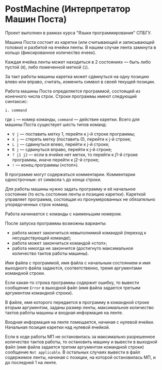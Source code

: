 # PostMachine (Интерпретатор Машин Поста)

Проект выполнен в рамках курса "Языки программирования" СПБГУ.

Машина Поста состоит из каретки (или считывающей и записывающей головки) и разбитой на ячейки ленты. 
В нашем случае лента замкнута в кольцо (фиксированное количество ячеек).

Каждая ячейка ленты может находиться в 2 состояниях — быть либо пустой (`0`), либо помеченной меткой (`1`). 

За такт работы машины каретка может сдвинуться на одну позицию влево или вправо, считать, изменить символ в своей текущей позиции.

Работа машины Поста определяется программой, состоящей из конечного числа строк. Строки программы имеют следующий синтаксис:
```
i. command
```
где `i` — номер команды, `command` — действие каретки. Всего для машины Поста существует шесть типов команд:
* `V j` — поставить метку 1, перейти к j-й строке программы;
* `X j` — стереть метку (поставить 0), перейти к j-й строке;
* `L j` — сдвинуться влево, перейти к j-й строке;
* `R j` — сдвинуться вправо, перейти к j-й строке;
* `? j1 j2` — если в ячейке нет метки, то перейти к j1-й строке программы, иначе перейти к j2-й строке;
* `!` — конец программы («стоп»).

В программе могут содержаться комментарии. Комментарии однострочные: от символа `%` до конца строки.

Для работы машины нужно задать программу и её начальное состояние (то есть состояние ленты и позицию каретки). 
Кареткой управляет программа, состоящая из пронумерованных не обязательно упорядоченных строк команд. 

Работа начинается с команды с наименьшим номером.

После запуска программы возможны варианты:
* работа может закончиться невыполнимой командой (переход к несуществующей команде);
* работа может закончиться командой «стоп»;
* работа никогда не закончится (достигнуто максимальное количество тактов работы машины).

Имя файла с программой, имя файла с начальным состоянием и имя выходного файла задаются, соответственно, тремя аргументами командной строки.

Если какая-то строка программы содержит ошибку, то вывести сообщение `Error` в выходной файл (имя файла задается третьим аргументом командной строки).

В файле, имя которого передается в программу в командной строке вторым аргументом, заданы размер ленты, максимальное количество тактов работы машины и входная информация на ленте. 

Входная информация на ленте помещается, начиная с нулевой ячейки. Начальная позиция каретки над нулевой ячейкой. 

Если в ходе работы МП не остановилась за максимально разрешенное количество тактов работы, то остановить машину и вывести в выходной файл (имя файла задается третим аргументом командной строки) сообщение `Not applicable`.
В остальных случаях вывести в файл содержимое ленты, начиная с позиции, на которой остановилась МП, и до последней 1 на ленте.
